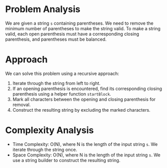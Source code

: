 # Problem Analysis
We are given a string `s` containing parentheses. We need to remove the minimum number of parentheses to make the string valid. To make a string valid, each open parenthesis must have a corresponding closing parenthesis, and parentheses must be balanced.

# Approach
We can solve this problem using a recursive approach:
1. Iterate through the string from left to right.
2. If an opening parenthesis is encountered, find its corresponding closing parenthesis using a helper function `startBlock`.
3. Mark all characters between the opening and closing parenthesis for removal.
4. Construct the resulting string by excluding the marked characters.

# Complexity Analysis
- Time Complexity: O(N), where N is the length of the input string `s`. We iterate through the string once.
- Space Complexity: O(N), where N is the length of the input string `s`. We use a string builder to construct the resulting string.
